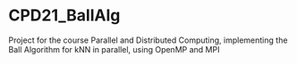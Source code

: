 # CPD21_BallAlg
Project for the course Parallel and Distributed Computing, implementing the Ball Algorithm for kNN in parallel, using OpenMP and MPI
